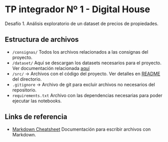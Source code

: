 # TP integrador Nº 1 - Digital House

Desafío 1. Análisis exploratorio de un dataset de precios de propiedades.

## Estructura de archivos
* `/consignas/` Todos los archivos relacionados a las consignas del proyecto.
* `/dataset/` Aquí se descargan los datasets necesarios para el proyecto. Ver documentación relacionada [aquí](dataset/README.md) 
* `/src/` -> Archivos con el código del proyecto. Ver detalles en [README](src/README.md) del directorio. 
* `.gitignore` -> Archivo de git para excluir archivos no necesarios del repositorio.
* `requirements.txt` Archivo con las dependencias necesarias para poder ejecutar las notebooks.

## Links de referencia
* [Markdown Cheatsheet](https://github.com/adam-p/markdown-here/wiki/Markdown-Cheatsheet) Documentación para escribir archivos con Markdown.